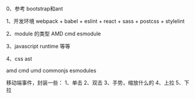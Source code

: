 0、参考 bootstrap和ant

1、开发环境
webpack + babel + eslint + react + sass + postcss + stylelint

2、module 的类型 AMD cmd esmodule

3、javascript runtime 等等

4、css ast


amd cmd umd commonjs esmodules


移动端事件，封装一些：
1、单击
2、双击
3、手势，缩放什么的
4、上拉
5、下拉